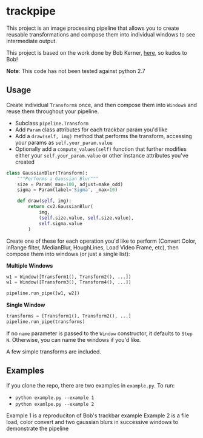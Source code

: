 # trackpipe
This project is an image processing pipeline that allows you to create reusable transformations and compose them into individual windows to see intermediate output.

This project is based on the work done by Bob Kerner, [here](https://github.gatech.edu/bkerner3/trackbar), so kudos to Bob!

**Note**: This code has not been tested against python 2.7

## Usage
Create individual `Transform`s once, and then compose them into `Window`s and reuse them throughout your pipeline.

- Subclass `pipeline.Transform`
- Add `Param` class attributes for each trackbar param you'd like
- Add a `draw(self, img)` method that performs the transform, accessing your params as `self.your_param.value`
- Optionally add a `compute_values(self)` function that further modifies either your `self.your_param.value` or other instance attributes you've created

```python
class GaussianBlur(Transform):
    """Performs a Gaussian Blur"""
    size = Param(_max=100, adjust=make_odd)
    sigma = Param(label='Sigma', _max=10)

    def draw(self, img):
        return cv2.GaussianBlur(
            img,
            (self.size.value, self.size.value),
            self.sigma.value
        )
```

Create one of these for each operation you'd like to perform (Convert Color, inRange filter, MedianBlur, HoughLines, Load Video Frame, etc), then compose them into windows (or just a single list):

**Multiple Windows**
```python
w1 = Window([Transform1(), Transform2(), ...])
w1 = Window([Transform3(), Transform4(), ...])

pipeline.run_pipe([w1, w2])
```

**Single Window**
```python
transforms = [Transform1(), Transform2(), ...]
pipeline.run_pipe(transforms)
```

If no `name` parameter is passed to the `Window` constructor, it defaults to `Step N`. Otherwise, you can name the windows if you'd like.

A few simple transforms are included.

## Examples
If you clone the repo, there are two examples in `example.py`. To run:
- `python example.py --example 1`
- `python examlpe.py --example 2`

Example 1 is a reproduciton of Bob's trackbar example
Example 2 is a file load, color convert and two gaussian blurs in successive windows to demonstrate the pipeline

